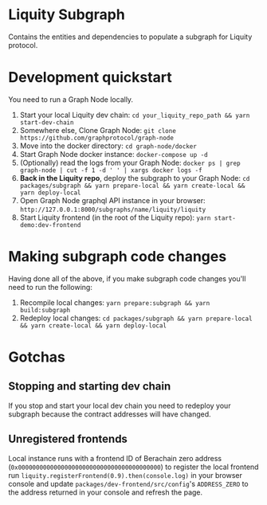 # Liquity Subgraph

Contains the entities and dependencies to populate a subgraph for Liquity protocol.


# Development quickstart
You need to run a Graph Node locally.

1. Start your local Liquity dev chain: `cd your_liquity_repo_path && yarn start-dev-chain`
2. Somewhere else, Clone Graph Node: `git clone https://github.com/graphprotocol/graph-node`
3. Move into the docker directory: `cd graph-node/docker`
4. Start Graph Node docker instance: `docker-compose up -d`
5. (Optionally) read the logs from your Graph Node: `docker ps | grep graph-node | cut -f 1 -d ' ' | xargs docker logs -f`
6. **Back in the Liquity repo**, deploy the subgraph to your Graph Node: `cd packages/subgraph && yarn prepare-local && yarn create-local && yarn deploy-local`
7. Open Graph Node graphql API instance in your browser: `http://127.0.0.1:8000/subgraphs/name/liquity/liquity`
8. Start Liquity frontend (in the root of the Liquity repo): `yarn start-demo:dev-frontend`

# Making subgraph code changes
Having done all of the above, if you make subgraph code changes you'll need to run the following:
1. Recompile local changes: `yarn prepare:subgraph && yarn build:subgraph`
2. Redeploy local changes: `cd packages/subgraph && yarn prepare-local && yarn create-local && yarn deploy-local`

# Gotchas

## Stopping and starting dev chain
If you stop and start your local dev chain you need to redeploy your subgraph because the contract addresses will have changed.

## Unregistered frontends
Local instance runs with a frontend ID of Berachain zero address (`0x0000000000000000000000000000000000000000`) to register the local frontend run `liquity.registerFrontend(0.9).then(console.log)` in your browser console and update `packages/dev-frontend/src/config`'s `ADDRESS_ZERO` to the address returned in your console and refresh the page.
